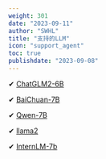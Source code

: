 ```yaml
---
weight: 301
date: "2023-09-11"
author: "SWHL"
title: "支持的LLM"
icon: "support_agent"
toc: true
publishdate: "2023-09-08"
---
```


✔ [ChatGLM2-6B](https://huggingface.co/THUDM/chatglm2-6b)

✔ [BaiChuan-7B](https://huggingface.co/baichuan-inc/Baichuan-7B)

✔ [Qwen-7B](https://huggingface.co/Qwen/Qwen-7B)

✔ [llama2](https://github.com/facebookresearch/llama)

✔ [InternLM-7b](https://huggingface.co/internlm/internlm-7b)

